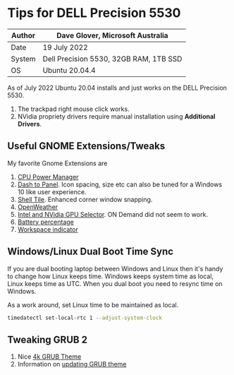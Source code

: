 # Tips for DELL Precision 5530

|Author  |Dave Glover, Microsoft Australia  |
|---------|---------|
|Date     | 19 July 2022 |
|System     | Dell Precision 5530, 32GB RAM, 1TB SSD        |
| OS | Ubuntu 20.04.4 |

As of July 2022 Ubuntu 20.04 installs and just works on the DELL Precision 5530. 

1. The trackpad right mouse click works.
1. NVidia propriety drivers require manual installation using **Additional Drivers**.

## Useful GNOME Extensions/Tweaks

My favorite Gnome Extensions are

1. [CPU Power Manager](https://extensions.gnome.org/extension/945/cpu-power-manager/)
1. [Dash to Panel](https://extensions.gnome.org/extension/1160/dash-to-panel/). Icon spacing, size etc can also be tuned for a Windows 10 like user experience.
1. [Shell Tile](https://extensions.gnome.org/extension/657/shelltile/). Enhanced corner window snapping.
1. [OpenWeather](https://extensions.gnome.org/extension/750/openweather/)
1. [Intel and NVidia GPU Selector](https://extensions.gnome.org/extension/5009/gpu-profile-selector/). ON Demand did not seem to work.
1. [Battery percentage](https://extensions.gnome.org/extension/818/battery-percentage/)
1. [Workspace indicator](https://extensions.gnome.org/extension/21/workspace-indicator/)


## Windows/Linux Dual Boot Time Sync

If you are dual booting laptop between Windows and Linux then it's handy to change how Linux keeps time. Windows keeps system time as local, Linux keeps time as UTC. When you dual boot you need to resync time on Windows.

As a work around, set Linux time to be maintained as local.

```bash
timedatectl set-local-rtc 1 --adjust-system-clock
```

## Tweaking GRUB 2

1. Nice [4k GRUB Theme](https://github.com/arjmacedo/grub_theme_4k)
2. Information on [updating GRUB theme](http://ubuntuguide.net/beautify-grub-2-boot-loader-by-installing-themes)
